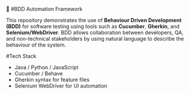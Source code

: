 🧪 #BDD Automation Framework

This repository demonstrates the use of **Behaviour Driven Development (BDD)** for software testing using tools such as **Cucumber**, **Gherkin**, and **Selenium/WebDriver**.
BDD allows collaboration between developers, QA, and non-technical stakeholders by using natural language to describe the behaviour of the system.

 
 #Tech Stack

- Java / Python / JavaScript 
- Cucumber / Behave 
- Gherkin syntax for feature files
- Selenium WebDriver for UI automation




